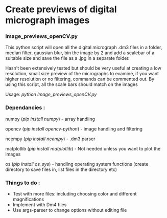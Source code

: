 # Create previews of digital micrograph images
### Image_previews_openCV.py

This python script will open all the digital micrograph .dm3 files in a folder, median filter, gaussian blur, bin the image by 2 and add a scalebar of a suitable size and save the file as a .jpg in a separate folder. 

Hasn't been extensively tested but should be very useful at creating a low resolution, small size preview of the micrographs to examine, if you want higher resolution or no filtering, commands can be commented out. By using this script, all the scale bars should match on the images  

Usage: *python Image_previews_openCV.py*

### Dependancies :

numpy (*pip install numpy*) - array handling 

opencv (*pip install opencv-python*) - image handling and filtering 

ncempy (*pip install ncempy*) - .dm3 parser 

matplotlib (*pip install matplotlib*) - Not needed unless you want to plot the images 

os (*pip install os_sys*) - handling operating system functions (create directory to save files in, list files in the directory etc) 

### Things to do :

- Test with more files: including choosing color and different magnifications 
- Implement with Dm4 files 
- Use args-parser to change options without editing file
